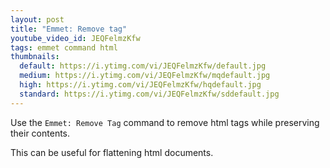 ```yaml
---
layout: post
title: "Emmet: Remove tag"
youtube_video_id: JEQFelmzKfw
tags: emmet command html
thumbnails:
  default: https://i.ytimg.com/vi/JEQFelmzKfw/default.jpg
  medium: https://i.ytimg.com/vi/JEQFelmzKfw/mqdefault.jpg
  high: https://i.ytimg.com/vi/JEQFelmzKfw/hqdefault.jpg
  standard: https://i.ytimg.com/vi/JEQFelmzKfw/sddefault.jpg
---
```


Use the `Emmet: Remove Tag` command to remove html tags while preserving their contents.

This can be useful for flattening html documents.
